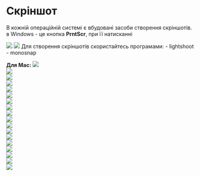 # Скріншот
В кожній операційній системі є вбудовані засоби створення скріншотів.
в Windows - це кнопка **PrntScr**, при її натисканні 

<img src = "img/screenshot01.png">  
<img src = "img/screenshot02.png">  
Для створення скріншотів скористайтесь програмами:
- lightshoot
- monosnap

**Для Mac:**
<img src = "img/screenshot03.png">  
<img src = "img/screenshot04.png">  
<img src = "img/screenshot05.png">  
<img src = "img/screenshot06.png">  
<img src = "img/screenshot07.png">  
<img src = "img/screenshot08.png">  
<img src = "img/screenshot09.png">  
<img src = "img/screenshot10.png">  
<img src = "img/screenshot11.png">  
<img src = "img/screenshot12.png">  
<img src = "img/screenshot13.png">  
<img src = "img/screenshot14.png">  
<img src = "img/screenshot15.png">  
<img src = "img/screenshot16.png">  
<img src = "img/screenshot17.png">  
<img src = "img/screenshot18.png">  
<img src = "img/screenshot19.png">  
<img src = "img/screenshot20.png">  

